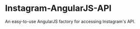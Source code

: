 Instagram-AngularJS-API
=======================

An easy-to-use AngularJS factory for accessing Instagram's API.
